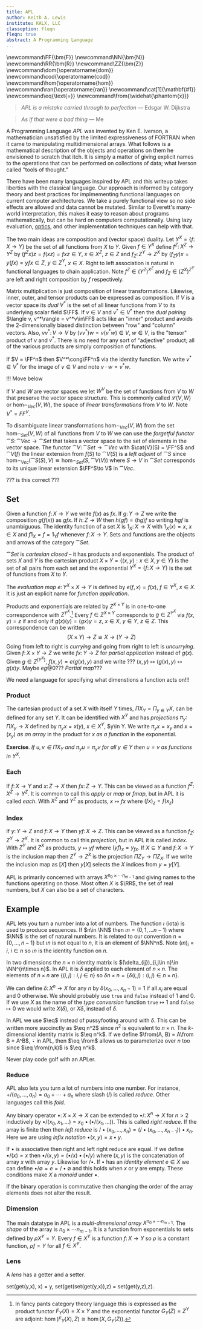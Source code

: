 ```yaml
---
title: APL
author: Keith A. Lewis
institute: KALX, LLC
classoption: fleqn
fleqn: true
abstract: A Programming Language
...
```


\newcommand\FF{\bm{F}}
\newcommand\NN{\bm{N}}
\newcommand\RR{\bm{R}}
\newcommand\ZZ{\bm{Z}}
\newcommand\dom{\operatorname{dom}}
\newcommand\cod{\operatorname{cod}}
\newcommand\hom{\operatorname{hom}}
\newcommand\ran{\operatorname{ran}}
\newcommand\cat[1]{\mathbf{#1}}
\newcommand\eq{\text{$=$}}
\newcommand\from{\widehat{\phantom{x}}}


> _APL is a mistake carried through to perfection_ &mdash; Edsgar W. Dijkstra

> _As if that were a bad thing_ &mdash; Me

A Programming Language _APL_ was invented by Ken E. Iverson, a mathematician
unsatisfied by the limited expressiveness of FORTRAN when it came to manipulating
multidimensional arrays. What follows is a mathematical description of
the objects and operations on them he envisioned to scratch that itch.
It is simply a matter of giving explicit names to the operations that can be
performed on collections of data; what Iverson called "tools of thought."

There have been many languages inspired by APL and this writeup takes
liberties with the classical language.  Our approach is informed by
category theory and best practices for implmementing functional
languages on current computer architectures. 
We take a purely functional view so no side effects are allowed and data cannot
be mutated.  Similar to Everett's many-world interpretation, this makes
it easy to reason about programs mathematically, but can be hard on
computers computationally.  Using lazy evaluation, [optics](optics.html), and
other implementation techniques can help with that.

The two main ideas are composition and (vector space) duality.
Let $Y^X = \{f\colon X\to Y\}$ be the set of all functions from $X$
to $Y$.  Given $f\in Y^X$ define $f^Z\colon X^Z\to Y^Z$ by $(f^Zx)z =
f(xz) = fxz\in Y$, $x\in X^Z$, $z\in Z$ and $f_Z\colon Z^Y\to Z^X$ by $(f_Zy)x =
y(fx) = yfx\in Z$, $y\in Z^Y$, $x\in X$.
Right to left association is natural in functional languages to chain application.
Note $f^Z\in (Y^Z)^{X^Z}$ and $f_Z\in
(Z^X)^{Z^Y}$ are left and right composition by $f$ respectively.

Matrix multiplication is just composition of linear transformations.
Likewise, inner, outer, and tensor products can be expressed as
composition.  If $V$ is a vector space its _dual_ $V^*$ is the set of
all linear functions from $V$ to its underlying scalar field $\FF$. If
$v\in V$ and $v^*\in V^*$ then the _dual pairing_ $\langle v, v^*\rangle =
v^*v\in\FF$ acts like an "inner" product and avoids the 2-dimensionally
biased distinction between "row" and "column" vectors. Also, $vv^*\colon
V\to V$ by $(vv^*)w = v(v^*w) \in V$, $w\in V$, is the "tensor"
product of $v$ and $v^*$. There is no need for any sort of "adjective"
product; all of the various products are simply composition of functions.

If $V = \FF^n$ then $V^*\cong\FF^n$ via the identity function.
We write $v^*\in V^*$ for the image of $v\in V$ and note $v\cdot w = v^*w$. 

!!! Move below

If $V$ and $W$ are vector spaces we let $W^V$ be the set of functions from
$V$ to $W$ that preserve the vector space structure. This is commonly called
$\mathcal{L}(V,W)$ or $\hom_{\cat{Vec}}(V,W)$, the space of _linear transformations_ from $V$ to $W$.
Note $V^* = FF^V$.

To disambiguate linear transformations $\hom_{\cat{Vec}}(V,W)$ from
the set $\hom_{\cat{Set}}(V,W)$ of all functions from $V$ to $W$ we can
use the _forgetful functor_ $\cat{S}\colon\cat{Vec}\to\cat{Set}$ that
takes a vector space to the set of elements in the vector space. The
functor $\cat{V}\colon\cat{Set}\to\cat{Vec}$ with $\cat{V}(S) = \FF^S$
and $\cat{V}(f)$ the linear extension from $f(S)$ to $\cat{V}(S)$ is
a _left adjoint_ of $\cat{S}$
since $\hom_{\cat{Vec}}(\cat{S}(S), V)
\cong \hom_{\cat{Set}}(S, \cat{V}(V))$ where $S\to V$ in $\cat{Set}$
corresponds to its unique linear extension $\FF^S\to V$ in $\cat{Vec}$.

??? is this correct ???

## Set

Given a function $f\colon X\to Y$ we write $f(x)$ as $fx$.  If $g\colon
Y\to Z$ we write the composition $g(f(x))$ as $gfx$.  If $h\colon Z\to
W$ then $h(gf) = (hg)f$ so writing $hgf$ is unambiguous. The identity
function of a set $X$ is $1_X\colon X\to X$ with $1_X(x) = x$, $x\in X$
and $f1_X = f = 1_Yf$ whenever $f\colon X\to Y$.  Sets and functions
are the objects and arrows of the category $\cat{Set}$.

$\cat{Set}$ is _cartesian closed_ &ndash; it has products and exponentials.
The product of sets $X$ and $Y$ is the cartesian product
$X\times Y = \{(x,y):x\in X, y\in Y\}$ is the set of all pairs from each set
and the exponential $Y^X = \{f\colon X\to Y\}$ is the set of functions
from $X$ to $Y$.

The _evaluation map_ $e\colon Y^X \times X\to Y$ is defined by
$e(f,x) = f(x)$, $f\in Y^X$, $x\in X$. It is just an explicit
name for _function application_.

Products and exponentials are related by $Z^{X\times Y}$ is in one-to-one
correspondence with $Z^{Y^X}$.[^1] Every $f\in Z^{X\times Y}$ corresponds
to $g\in Z^{Y^X}$ via $f(x,y) = z$ if and only if $g(x)(y) = (gx)y = z$,
$x\in X$, $y\in Y$, $z\in Z$.
This correspondence can be written
$$
	(X\times Y)\to Z \cong X\to(Y\to Z)
$$
Going from left to right is _currying_ and going from right to left
is _uncurrying_. Given $f\colon X\times Y\to Z$ we write $fx\colon Y\to Z$
for _partial application_ instead of $g(x)$.
Given $g\in Z^(Y^X)$, $f(x,y) = e(g(x),y)$ and
we write  ??? $(x,y)\mapsto (g(x),y)\mapsto g(x)y$.
Maybe $eg@0$??? _Partial map_???

We need a language for specifying what dimenstions a function acts on!!!

### Product

The cartesian product of a set $X$ with itself $Y$ times,
$\Pi X_Y = \Pi_{y\in Y} X$, can be defined for any set $Y$.
It can be identified with $X^Y$ and has
_projections_ $\pi_y\colon \Pi X_y\to X$
defined by $\pi_y x = x(y)$, $x\in X^Y$, $y\in Y. We write $\pi_y x = x_y$
and $x = (x_y)$ _as an array_ in the product for $x$ _as a function_
in the exponential.

__Exercise__. _If $u,v\in\Pi X_Y$ and $\pi_y u = \pi_y v$ for
all $y\in Y$ then $u = v$ as functions in $Y^X$_.

[^1]: In fancy pants category theory language this is expressed as
the product functor $F_Y(X) = X\times Y$ and the exponential functor
$G_Y(Z) = Z^Y$ are adjoint: $\hom(F_Y(X),Z)\cong\hom(X,G_Y(Z))$.

### Each

If $f\colon X\to Y$ and $x\colon Z\to X$ then $fx\colon Z\to Y$.
This can be viewed as a function $f^Z\colon X^Z\to Y^Z$.
It is common to call this _apply_ or _map_ or _fmap_, but in APL
it is called _each_. With $X^Z$ and $Y^Z$ as products,
$x\mapsto fx$ where $(fx)_z = f(x_z)$

### Index

If $y\colon Y\to Z$ and $f\colon X\to Y$ then $yf\colon X\to Z$.
This can be viewed as a function $f_Z\colon Z^Y\to Z^X$.  It is
common to call this _projection_, but in APL it is called _index_.
With $Z^Y$ and $Z^X$ as products, $y\mapsto yf$ where $(yf)_x = y_{fx}$.
If $X\subseteq Y$ and $f\colon X\to Y$ is the inclusion map
then $Z^Y\to Z^X$ is the projection $\Pi Z_Y\to \Pi Z_X$.
If we write the inclusion map as $[X]$ then $y[X]$ selects
the $X$ indices from $y = y[Y]$.

APL is primarily concerned with arrays $X^{n_0\times\cdots n_{m-1}}$
and giving names to the functions operating on those.
Most often $X$ is $\RR$, the set of real numbers,
but $X$ can also be a set of characters.

## Example

APL lets you turn a number into a lot of numbers.  The function $\iota$
(iota) is used to produce sequences. If $n\in \NN$ then $\iota n = (0,
1, \ldots n-1)$ where $\NN$ is the set of natural numbers. It
is related to our convention $n = \{0,\ldots, n-1\}$ but
$\iota n$ is not equal to $n$, it is an element of $\NN^n$.
Note $(\iota n)_i = i$, $i\in n$ so $\iota n$ is the identity function
on $n$.

In two dimensions the $n\times n$ identity matrix is
$(\delta_{ij})_{i,j\in n}\in \NN^{n\times n}$. In APL
it is $\delta$ applied to each element of $n\times n$.
The elements of $n\times n$ are $\{(i,j):i,j\in n\}$ so
$\delta n\times n = \{\delta(i,j):(i,j)\in n\times n\}$.

We can define $\delta\colon X^n\to X$ for any $n$
by $\delta(x_0,\ldots,x_n-1) = 1$ if all $x_i$ are equal and $0$ otherwise.
We should probably use `true` and `false` instead of $1$ and $0$.
If we use $X$ as the name of the _type conversion_ function
`true`$\mapsto 1$ and `false`$\mapsto 0$
we would write $X(\delta)$, or $X\delta$, instead of $\delta$.

In APL we use $\eq$ instead of pussyfooting around with $\delta$.
This can be written more succinctly
as $\eq n^2$ since $n^2$ is equivalent to $n\times n$.
The $k$-dimensional identity matrix is $\eq n^k$. If we
define $\from(A, B) = A\from B = A^B$, ⍣ in APL,
then $\eq \from$ allows us to parameterize over $n$ too since
$\eq \from(n,k)$ is $\eq n^k$.

Never play code golf with an APLer.

### Reduce

APL also lets you turn a lot of numbers into one number.
For instance, $+/(a_0,\ldots,a_n) = a_0 + \cdots + a_n$
where slash ($/$) is called _reduce_. Other languages
call this _fold_.

Any binary operator $\bullet\colon X\times X\to X$ can
be extended to
$\bullet/\colon X^n\to X$ for $n > 2$
inductively by $\bullet/(x_0, x_1, \ldots) = x_0 \bullet (\bullet/(x_1, \dots))$.
This is called _right reduce_. If the array is finite then
then _left reduce_ is $/\bullet(x_0,\ldots,x_n) = (/\bullet(x_0,\ldots,x_{n-1}))\bullet x_n$.
Here we are using _infix notation_ $\bullet(x,y) = x\bullet y$.

If $\bullet$ is associative then right and left right reduce are equal.
If we define $\bullet/(x) = x$ then $\bullet/(x,y) = (\bullet/x)\bullet(\bullet/y)$
where $(x,y)$ is the concatenation of array $x$ with array $y$. Likewise for $/\bullet$.
If $\bullet$ has an _identity element_ $e\in X$ we can define
$\bullet/\emptyset = e = /\bullet\emptyset$
and this holds when $x$ or $y$ are empty. These conditions make $X$ a _monoid_ under $\bullet$.

If the binary operation is commutative then changing the order of the array elements does not alter the result.

### Dimension

The main datatype in APL is a _multi-dimensional array_ $X^{n_0\times\cdots n_{m-1}}$.
The _shape_ of the array is $n_0\times\cdots n_{m-1}$. It is a function from exponentials
to sets defined by $\rho X^Y = Y$.
Every $f\in X^Y$ is a function $f\colon X\to Y$ so $\rho$ is a constant function,
$\rho f = Y$ for all $f\in X^Y$.

### Lens

A _lens_ has a getter and a setter. 

set(get(y,x), x) = y,  set(get(set(get(y,x)),z) = set(get(y,z),z).




